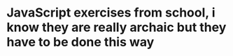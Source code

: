 # JavaScript exercises from school, i know they are really archaic but they have to be done this way
